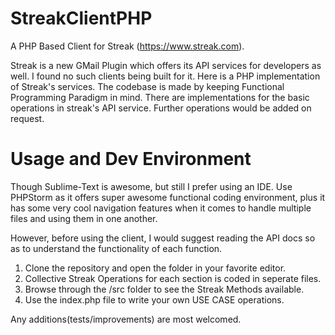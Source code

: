 StreakClientPHP
===============
A PHP Based Client for Streak (https://www.streak.com).

Streak is a new GMail Plugin which offers its API services for developers as well. I found no such clients being
built for it. Here is a PHP implementation of Streak's services. The codebase is made by keeping Functional
Programming Paradigm in mind. There are implementations for the basic operations in streak's API service.
Further operations would be added on request.

Usage and Dev Environment
=========================
Though Sublime-Text is awesome, but still I prefer using an IDE. Use PHPStorm as it offers super awesome functional
coding environment, plus it has some very cool navigation features when it comes to handle multiple files and using
them in one another.

However, before using the client, I would suggest reading the API docs so as to understand the functionality of each
function.

1. Clone the repository and open the folder in your favorite editor.
2. Collective Streak Operations for each section is coded in seperate files.
3. Browse through the /src folder to see the Streak Methods available.
4. Use the index.php file to write your own USE CASE operations.

Any additions(tests/improvements) are most welcomed.






